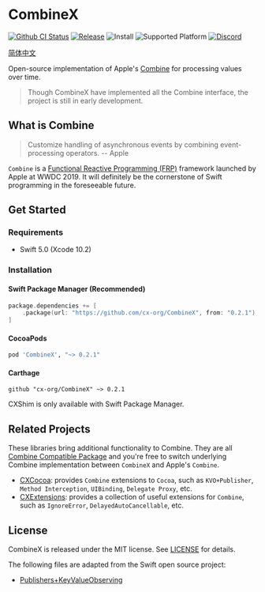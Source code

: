 # CombineX

[![Github CI Status](https://github.com/cx-org/CombineX/workflows/CI/badge.svg)](https://github.com/cx-org/CombineX/actions)
[![Release](https://img.shields.io/github/release-pre/cx-org/combinex)](https://github.com/cx-org/CombineX/releases)
![Install](https://img.shields.io/badge/install-Swift_PM%20%7C%20CocoaPods%20%7C%20Carthage-ff69b4)
![Supported Platform](https://img.shields.io/badge/platform-Linux%20%7C%20macOS%20%7C%20iOS%20%7C%20watchOS%20%7C%20tvOS-lightgrey)
[![Discord](https://img.shields.io/badge/chat-discord-9cf)](https://discord.gg/9vzqgZx)

[简体中文](README_zh-Hans.md)

Open-source implementation of Apple's [Combine](https://developer.apple.com/documentation/combine) for processing values over time.

> Though CombineX have implemented all the Combine interface, the project is still in early development.

## What is Combine

> Customize handling of asynchronous events by combining event-processing operators. -- Apple

`Combine` is a [Functional Reactive Programming (FRP)](https://en.wikipedia.org/wiki/Functional_reactive_programming) framework launched by Apple at WWDC 2019. It will definitely be the cornerstone of Swift programming in the foreseeable future.

## Get Started

### Requirements

- Swift 5.0 (Xcode 10.2)

### Installation

#### Swift Package Manager (Recommended)

```swift
package.dependencies += [
    .package(url: "https://github.com/cx-org/CombineX", from: "0.2.1"),
]
```

#### CocoaPods

```ruby
pod 'CombineX', "~> 0.2.1"
```

#### Carthage

```carthage
github "cx-org/CombineX" ~> 0.2.1
```

CXShim is only available with Swift Package Manager.

## Related Projects

These libraries bring additional functionality to Combine. They are all [Combine Compatible Package](https://github.com/cx-org/CombineX/wiki/Combine-Compatible-Package) and you're free to switch underlying Combine implementation between `CombineX` and Apple's `Combine`.

- [CXCocoa](https://github.com/cx-org/CXCocoa): provides `Combine` extensions to `Cocoa`, such as `KVO+Publisher`, `Method Interception`, `UIBinding`, `Delegate Proxy`, etc.
- [CXExtensions](https://github.com/cx-org/CXExtensions): provides a collection of useful extensions for `Combine`, such as `IgnoreError`, `DelayedAutoCancellable`, etc.

## License

CombineX is released under the MIT license. See [LICENSE](LICENSE) for details.

The following files are adapted from the Swift open source project:

- [Publishers+KeyValueObserving](Sources/CXFoundation/Publishers+KeyValueObserving.swift)
